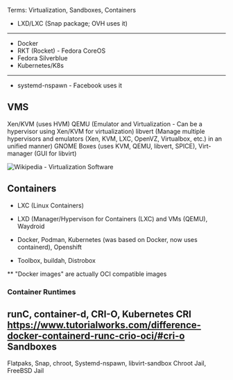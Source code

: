 Terms: Virtualization, Sandboxes, Containers

- LXD/LXC (Snap package; OVH uses it)
---
- Docker
- RKT (Rocket) - Fedora CoreOS
- Fedora Silverblue
- Kubernetes/K8s
---
- systemd-nspawn - Facebook uses it


VMS
-------
Xen/KVM (uses HVM)
QEMU (Emulator and Virtualization - Can be a hypervisor using Xen/KVM for virtualization)
libvert (Manage multiple hypervisors and emulators (Xen, KVM, LXC, OpenVZ, Virtualbox, etc.) in an unified manner)
GNOME Boxes (uses KVM, QEMU, libvert, SPICE), Virt-manager (GUI for libvirt)

![Wikipedia - Virtualization Software](Wikipedia%20-%20Virtualization%20Software.png)

Containers
----------------------------
- LXC (Linux Containers)
- LXD (Manager/Hypervison for Containers (LXC) and VMs (QEMU), Waydroid

- Docker, Podman, Kubernetes (was based on Docker, now uses containerd), Openshift
- Toolbox, buildah, Distrobox

** "Docker images" are actually OCI compatible images
### Container Runtimes
runC, container-d, CRI-O, Kubernetes CRI
https://www.tutorialworks.com/difference-docker-containerd-runc-crio-oci/#cri-o
Sandboxes
-----------
Flatpaks, Snap, chroot, Systemd-nspawn, libvirt-sandbox
Chroot Jail, FreeBSD Jail

